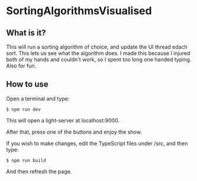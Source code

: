 # SortingAlgorithmsVisualised

## What is it?
This will run a sorting  algorithm of choice, and update the UI thread edach sort. This lets us see what the algorithm does. 
I made this because I injured both of my hands and couldn't work, so I spent too long one handed typing. Also for fun.

## How to use
Open a terminal and type: 
```
$ npm run dev
```
This will open a light-server at localhost:9000.

After that, press one of the buttons and enjoy the show.

If you wish to make changes, edit the TypeScript files under /src, and then type:
```
$ npm run build
```
And then refresh the page.